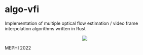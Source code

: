 # algo-vfi
Implementation of multiple optical flow estimation / video frame interpolation algorithms written in Rust

<p align="center">
  <img src="https://github.com/GregoryKogan/GregoryKogan/blob/main/flow.gif" />
<p/>

MEPHI 2022
